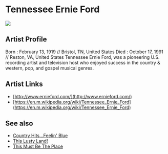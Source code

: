 # Tennessee Ernie Ford

![](../../asssets/artists/Tennessee_Ernie_Ford.png)

## Artist Profile

Born : February 13, 1919 // Bristol, TN, United States 
Died : October 17, 1991 // Reston, VA, United States 
Tennessee Ernie Ford, was a pioneering U.S. recording artist and television host who enjoyed success in the country & western, pop, and gospel musical genres.

## Artist Links

- [http://www.ernieford.com/](http://www.ernieford.com/)
- [https://en.m.wikipedia.org/wiki/Tennessee_Ernie_Ford](https://en.m.wikipedia.org/wiki/Tennessee_Ernie_Ford)


## See also

- [Country Hits...Feelin' Blue](Tennessee_Ernie_Ford-Country_HitsFeelin_Blue.md)
- [This Lusty Land!](Tennessee_Ernie_Ford-This_Lusty_Land!.md)
- [This Must Be The Place](Tennessee_Ernie_Ford-This_Must_Be_The_Place.md)
